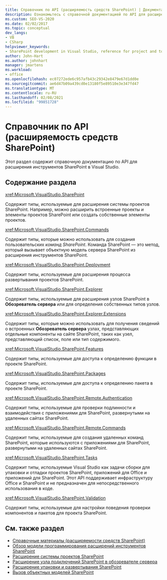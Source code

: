 ```yaml
---
title: Справочник по API (расширяемость средств SharePoint) | Документация Майкрософт
description: Ознакомьтесь с справочной документацией по API для расширения инструментов SharePoint в Visual Studio. См. список связанных пространств имен, таких как Microsoft. VisualStudio. SharePoint.
ms.custom: SEO-VS-2020
ms.date: 02/02/2017
ms.topic: conceptual
dev_langs:
- VB
- CSharp
helpviewer_keywords:
- SharePoint development in Visual Studio, reference for project and tools extensibility
author: John-Hart
ms.author: johnhart
manager: jmartens
ms.workload:
- office
ms.openlocfilehash: ec07272ede6c957afb43c29342e8479e67d1dd0e
ms.sourcegitcommit: ae6d47b09a439cd0e13180f5e89510e3e347fd47
ms.translationtype: MT
ms.contentlocale: ru-RU
ms.lasthandoff: 02/08/2021
ms.locfileid: "99851728"
---
```

# <a name="api-reference-sharepoint-tools-extensibility"></a>Справочник по API (расширяемость средств SharePoint)
  Этот раздел содержит справочную документацию по API для расширения инструментов SharePoint в Visual Studio.

## <a name="in-this-section"></a>Содержание раздела
 <xref:Microsoft.VisualStudio.SharePoint>

 Содержит типы, используемые для расширения системы проектов SharePoint. Например, можно расширить встроенные проекты и элементы проектов SharePoint или создать собственные элементы проектов.

 <xref:Microsoft.VisualStudio.SharePoint.Commands>

 Содержит типы, которые можно использовать для создания пользовательских *команд SharePoint*. Команда SharePoint — это метод, который вызывает объектную модель сервера SharePoint из расширения инструментов SharePoint.

 <xref:Microsoft.VisualStudio.SharePoint.Deployment>

 Содержит типы, используемые для расширения процесса развертывания проектов SharePoint.

 <xref:Microsoft.VisualStudio.SharePoint.Explorer>

 Содержит типы, используемые для расширения узлов SharePoint в **Обозреватель сервера** или для определения собственных типов узлов.

 <xref:Microsoft.VisualStudio.SharePoint.Explorer.Extensions>

 Содержит типы, которые можно использовать для получения сведений о встроенных **Обозреватель сервера** узлах, представляющих отдельные компоненты на сайте SharePoint, таких как узел, представляющий список, поле или тип содержимого.

 <xref:Microsoft.VisualStudio.SharePoint.Features>

 Содержит типы, используемые для доступа к определению функции в проекте SharePoint.

 <xref:Microsoft.VisualStudio.SharePoint.Packages>

 Содержит типы, используемые для доступа к определению пакета в проекте SharePoint.

 <xref:Microsoft.VisualStudio.SharePoint.Remote.Authentication>

 Содержит типы, используемые для проверки подлинности и взаимодействия с приложениями для SharePoint, развернутыми на удаленных сайтах SharePoint.

 <xref:Microsoft.VisualStudio.SharePoint.Remote.Commands>

 Содержит типы, используемые для создания удаленных команд SharePoint, которые используются с приложениями для SharePoint, развернутыми на удаленных сайтах SharePoint.

 <xref:Microsoft.VisualStudio.SharePoint.Tasks>

 Содержит типы, используемые Visual Studio как задачи сборки для упаковки и отладки проектов SharePoint, приложений для Office и приложений для SharePoint. Этот API поддерживает инфраструктуру Office и SharePoint и не предназначен для непосредственного использования в коде.

 <xref:Microsoft.VisualStudio.SharePoint.Validation>

 Содержит типы, используемые для настройки поведения проверки компонентов и пакетов для проекта SharePoint.

## <a name="see-also"></a>См. также раздел
- [Справочные материалы &#40;расширяемости средств SharePoint&#41;](../sharepoint/reference-sharepoint-tools-extensibility.md)
- [Обзор модели программирования расширений инструментов SharePoint](../sharepoint/overview-of-the-programming-model-of-sharepoint-tools-extensions.md)
- [Расширение системы проектов SharePoint](../sharepoint/extending-the-sharepoint-project-system.md)
- [Расширение узла подключений SharePoint в обозревателе сервера](../sharepoint/extending-the-sharepoint-connections-node-in-server-explorer.md)
- [Расширение упаковки и развертывания SharePoint](../sharepoint/extending-sharepoint-packaging-and-deployment.md)
- [Вызов объектных моделей SharePoint](../sharepoint/calling-into-the-sharepoint-object-models.md)

